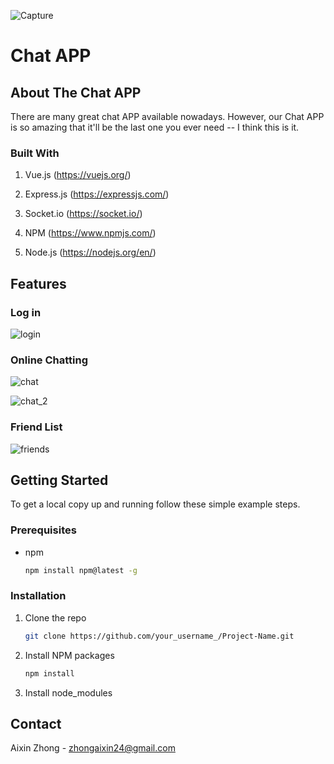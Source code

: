 ![Capture](https://user-images.githubusercontent.com/90532540/219906390-1757db51-0d43-450a-ae00-5b4f7805f4b3.PNG)

# Chat APP

## About The Chat APP

There are many great chat APP available nowadays. However, our Chat APP is so amazing that it'll be the last one you ever need -- I think this is it.

### Built With

1. Vue.js (https://vuejs.org/)

2. Express.js (https://expressjs.com/)

3. Socket.io (https://socket.io/)

4. NPM (https://www.npmjs.com/)

5. Node.js (https://nodejs.org/en/)


## Features

### Log in


![login](https://user-images.githubusercontent.com/90532540/219906739-abde85c8-7414-4f78-82c3-683dd196108b.PNG)



### Online Chatting


![chat](https://user-images.githubusercontent.com/90532540/219906841-d2aa89b6-a1a8-4bf3-8039-cc7d86e26b61.PNG)

![chat_2](https://user-images.githubusercontent.com/90532540/219906955-e80e58db-2825-4ad6-955d-3aa122ef6e1f.PNG)



### Friend List 


![friends](https://user-images.githubusercontent.com/90532540/219907035-a914a88a-5a53-47f4-8ff5-e21508b8658b.PNG)


## Getting Started

To get a local copy up and running follow these simple example steps.

### Prerequisites

* npm
  ```sh
  npm install npm@latest -g
  ```

### Installation

1. Clone the repo
   ```sh
   git clone https://github.com/your_username_/Project-Name.git
   ```
2. Install NPM packages
   ```sh
   npm install
   ```
3. Install node_modules


## Contact

Aixin Zhong - zhongaixin24@gmail.com

